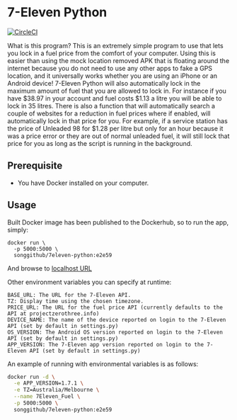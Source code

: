 # 7-Eleven Python
[![CircleCI](https://circleci.com/gh/SongGithub/7Eleven-Python/tree/master.svg?style=svg)](https://circleci.com/gh/SongGithub/7Eleven-Python/tree/master)


What is this program? This is an extremely simple program to use that lets you lock in a fuel price from the comfort of your computer. Using this is easier than using the mock location removed APK that is floating around the internet because you do not need to use any other apps to fake a GPS location, and it universally works whether you are using an iPhone or an Android device! 7-Eleven Python will also automatically lock in the maximum amount of fuel that you are allowed to lock in. For instance if you have $38.97 in your account and fuel costs $1.13 a litre you will be able to lock in 35 litres.
There is also a function that will automatically search a couple of websites for a reduction in fuel prices where if enabled, will automatically lock in that price for you. For example, if a service station has the price of Unleaded 98 for $1.28 per litre but only for an hour because it was a price error or they are out of normal unleaded fuel, it will still lock that price for you as long as the script is running in the background.

## Prerequisite

- You have Docker installed on your computer.

## Usage

Built Docker image has been published to the Dockerhub, so to run the app, simply:
```
docker run \
  -p 5000:5000 \
  songgithub/7eleven-python:e2e59
```

And browse to [localhost URL](http://localhost:5000)

Other environment variables you can specify at runtime:
```
BASE_URL: The URL for the 7-Eleven API.
TZ: Display time using the chosen timezone.
PRICE_URL: The URL for the fuel price API (currently defaults to the API at projectzerothree.info)
DEVICE_NAME: The name of the device reported on login to the 7-Eleven API (set by default in settings.py)
OS_VERSION: The Android OS version reported on login to the 7-Eleven API (set by default in settings.py)
APP_VERSION: The 7-Eleven app version reported on login to the 7-Eleven API (set by default in settings.py)
```
An example of running with environmental variables is as follows:

```bash
docker run -d \
  -e APP_VERSION=1.7.1 \
  -e TZ=Australia/Melbourne \
  --name 7Eleven_Fuel \
  -p 5000:5000 \
  songgithub/7eleven-python:e2e59
  ```
